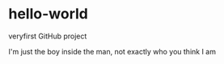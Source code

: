 # hello-world
veryfirst GitHub project

I'm just the boy inside the man, not exactly who you think I am
